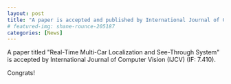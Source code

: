 ```yaml
---
layout: post
title: "A paper is accepted and published by International Journal of Computer Vision (IJCV)"
# featured-img: shane-rounce-205187
categories: [News]
---
```


A paper titled "Real-Time Multi-Car Localization and See-Through System" is accepted by International Journal of Computer Vision (IJCV) (IF: 7.410).

Congrats!
